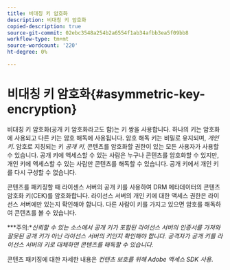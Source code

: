 ```yaml
---
title: 비대칭 키 암호화
description: 비대칭 키 암호화
copied-description: true
source-git-commit: 02ebc3548a254b2a6554f1ab34afbb3ea5f09bb8
workflow-type: tm+mt
source-wordcount: '220'
ht-degree: 0%

---
```


# 비대칭 키 암호화{#asymmetric-key-encryption}

비대칭 키 암호화(공개 키 암호화라고도 함)는 키 쌍을 사용합니다. 하나의 키는 암호화에 사용되고 다른 키는 암호 해독에 사용됩니다. 암호 해독 키는 비밀로 유지되며, *개인 키*. 암호로 지칭되는 키 *공개 키*, 콘텐츠를 암호화할 권한이 있는 모든 사용자가 사용할 수 있습니다. 공개 키에 액세스할 수 있는 사람은 누구나 콘텐츠를 암호화할 수 있지만, 개인 키에 액세스할 수 있는 사람만 콘텐츠를 해독할 수 있습니다. 공개 키에서 개인 키를 다시 구성할 수 없습니다.

콘텐츠를 패키징할 때 라이센스 서버의 공개 키를 사용하여 DRM 메타데이터의 콘텐츠 암호화 키(CEK)를 암호화합니다. 라이선스 서버의 개인 키에 대한 액세스 권한은 라이선스 서버에만 있는지 확인해야 합니다. 다른 사람이 키를 가지고 있으면 암호를 해독하여 콘텐츠를 볼 수 있습니다.

***주의:**신뢰할 수 있는 소스에서 공개 키가 포함된 라이선스 서버의 인증서를 가져와 잘못된 공개 키가 아닌 라이선스 서버의 키인지 확인해야 합니다. 공격자가 공개 키를 라이선스 서버의 키로 대체하면 콘텐츠를 해독할 수 있습니다.*

콘텐츠 패키징에 대한 자세한 내용은 *컨텐츠 보호를 위해 Adobe 액세스 SDK 사용*.
